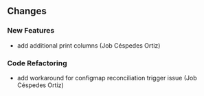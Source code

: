 ## Changes

### New Features

* add additional print columns (Job Céspedes Ortiz)

### Code Refactoring

* add workaround for configmap reconciliation trigger issue (Job Céspedes Ortiz)
